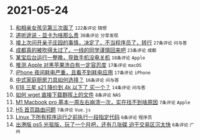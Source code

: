 # 2021-05-24

1. [和相亲女孩见第三次面了](https://www.v2ex.com/t/778770) `122条评论` `随想`
1. [道听途说 - 显卡为啥那么贵](https://www.v2ex.com/t/778757) `30条评论` `分享发现`
1. [接上次问开亲子庄园的事情，决定了，不当程序员了，转行](https://www.v2ex.com/t/778780) `27条评论` `问与答`
1. [成都真的被吹得太过了，一线的同学谨慎回来吧](https://www.v2ex.com/t/778775) `23条评论` `成都`
1. [某宝后台运行一整晚，导致手机没电关机](https://www.v2ex.com/t/778756) `18条评论` `Apple`
1. [推测 Apple 对黑苹果洗白有一定容忍度](https://www.v2ex.com/t/778760) `17条评论` `macOS`
1. [iPhone 夜间耗电严重，且看不到耗电应用](https://www.v2ex.com/t/778753) `17条评论` `iPhone`
1. [中式家庭厨房刀具如何选择？](https://www.v2ex.com/t/778768) `16条评论` `问与答`
1. [618 三星 s21 降价到 4k 以下了 买一个？](https://www.v2ex.com/t/778769) `14条评论` `问与答`
1. [如何 wget 直接下载群晖上的文件](https://www.v2ex.com/t/778785) `8条评论` `NAS`
1. [M1 Macbook pro 基本一周左右崩溃一次，实在找不到啥原因](https://www.v2ex.com/t/778782) `7条评论` `Apple`
1. [H5 首页路由问题](https://www.v2ex.com/t/778758) `7条评论` `Vue.js`
1. [Linux 下所有程序运行之前执行一段指定代码](https://www.v2ex.com/t/778795) `6条评论` `程序员`
1. [出港版 ps5 光驱版，玩了一个月吧，还有几张碟 迫于交易区沉太快](https://www.v2ex.com/t/778786) `6条评论` `广州`
